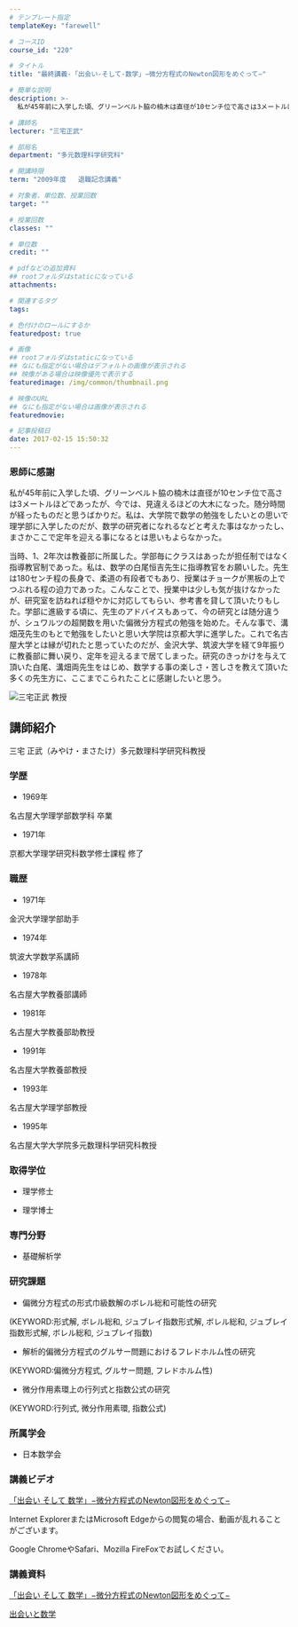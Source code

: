 ```yaml
---
# テンプレート指定
templateKey: "farewell"

# コースID
course_id: "220"

# タイトル
title: "最終講義-「出会い-そして-数学」−微分方程式のNewton図形をめぐって−"

# 簡単な説明
description: >-
  私が45年前に入学した頃、グリーンベルト脇の楠木は直径が10センチ位で高さは3メートルほどであったが、今では、見違えるほどの大木になった。随分時間が経ったものだと思うばかりだ。私は、大学院で数学の...

# 講師名
lecturer: "三宅正武"

# 部局名
department: "多元数理科学研究科"

# 開講時限
term: "2009年度	退職記念講義"

# 対象者、単位数、授業回数
target: ""

# 授業回数
classes: ""

# 単位数
credit: ""

# pdfなどの追加資料
## rootフォルダはstaticになっている
attachments: 

# 関連するタグ
tags:

# 色付けのロールにするか
featuredpost: true

# 画像
## rootフォルダはstaticになっている
## なにも指定がない場合はデフォルトの画像が表示される
## 映像がある場合は映像優先で表示する
featuredimage: /img/common/thumbnail.png

# 映像のURL
## なにも指定がない場合は画像が表示される
featuredmovie: 

# 記事投稿日
date: 2017-02-15 15:50:32
---
```


### 恩師に感謝

私が45年前に入学した頃、グリーンベルト脇の楠木は直径が10センチ位で高さは3メートルほどであったが、今では、見違えるほどの大木になった。随分時間が経ったものだと思うばかりだ。私は、大学院で数学の勉強をしたいとの思いで理学部に入学したのだが、数学の研究者になれるなどと考えた事はなかったし、まさかここで定年を迎える事になるとは思いもよらなかった。

当時、1、2年次は教養部に所属した。学部毎にクラスはあったが担任制ではなく指導教官制であった。私は、数学の白尾恒吉先生に指導教官をお願いした。先生は180センチ程の長身で、柔道の有段者でもあり、授業はチョークが黒板の上でつぶれる程の迫力であった。こんなことで、授業中は少しも気が抜けなかったが、研究室を訪ねれば穏やかに対応してもらい、参考書を貸して頂いたりもした。学部に進級する頃に、先生のアドバイスもあって、今の研究とは随分違うが、シュワルツの超関数を用いた偏微分方程式の勉強を始めた。そんな事で、溝畑茂先生のもとで勉強をしたいと思い大学院は京都大学に進学した。これで名古屋大学とは縁が切れたと思っていたのだが、金沢大学、筑波大学を経て9年振りに教養部に舞い戻り、定年を迎えるまで居てしまった。研究のきっかけを与えて頂いた白尾、溝畑両先生をはじめ、数学する事の楽しさ・苦しさを教えて頂いた多くの先生方に、ここまでこられたことに感謝したいと思う。

![三宅正武 教授](/files/220/miyake.jpg) 

## 講師紹介

三宅 正武（みやけ・まさたけ）多元数理科学研究科教授

### 学歴

* 1969年

名古屋大学理学部数学科 卒業

* 1971年

京都大学理学研究科数学修士課程 修了

### 職歴

* 1971年

金沢大学理学部助手

* 1974年

筑波大学数学系講師

* 1978年

名古屋大学教養部講師

* 1981年

名古屋大学教養部助教授

* 1991年

名古屋大学教養部教授

* 1993年

名古屋大学理学部教授

* 1995年

名古屋大学大学院多元数理科学研究科教授

### 取得学位

* 理学修士

* 理学博士

### 専門分野

* 基礎解析学

### 研究課題

* 偏微分方程式の形式巾級数解のボレル総和可能性の研究

(KEYWORD:形式解, ボレル総和, ジュブレイ指数形式解, ボレル総和, ジュブレイ指数形式解, ボレル総和, ジュブレイ指数)

* 解析的偏微分方程式のグルサー問題におけるフレドホルム性の研究

(KEYWORD:偏微分方程式, グルサー問題, フレドホルム性)

* 微分作用素環上の行列式と指数公式の研究

(KEYWORD:行列式, 微分作用素環, 指数公式)

### 所属学会

* 日本数学会

### 講義ビデオ

[「出会い そして 数学」−微分方程式のNewton図形をめぐって−][1]

Internet ExplorerまたはMicrosoft Edgeからの閲覧の場合、動画が乱れることがございます。

Google ChromeやSafari、Mozilla FireFoxでお試しください。

[1]: https://nuvideo.media.nagoya-u.ac.jp/embed/92bd622ea7a2be20f196ff85a46aa4ec87d8a4eb

### 講義資料

[「出会い そして 数学」−微分方程式のNewton図形をめぐって−](/files/220/miyakes.pdf) 

[出会いと数学](/files/220/deai.pdf) 

